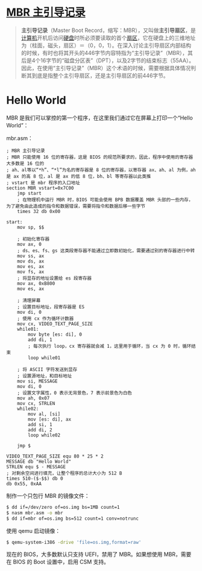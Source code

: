 # [MBR 主引导记录](https://zh.wikipedia.org/zh-cn/%E4%B8%BB%E5%BC%95%E5%AF%BC%E8%AE%B0%E5%BD%95)

> **主引导记录**（Master Boot Record，缩写：MBR），又叫做**主引导扇区**，是[计算机](https://zh.wikipedia.org/wiki/计算机)开机后访问[硬盘](https://zh.wikipedia.org/wiki/硬盘)时所必须要读取的首个[扇区](https://zh.wikipedia.org/wiki/磁盘扇区)，它在硬盘上的三维地址为（柱面，磁头，扇区）＝（0，0，1）。在深入讨论主引导扇区内部结构的时候，有时也将其开头的446字节内容特指为“主引导记录”（MBR），其后是4个16字节的“磁盘分区表”（DPT），以及2字节的结束标志（55AA）。因此，在使用“主引导记录”（MBR）这个术语的时候，需要根据具体情况判断其到底是指整个主引导扇区，还是主引导扇区的前446字节。

# Hello World

MBR 是我们可以掌控的第一个程序，在这里我们通过它在屏幕上打印一个“Hello World”：

mbr.asm：

```assembly
; MBR 主引导记录
; MBR 只能使用 16 位的寄存器，这是 BIOS 的规范所要求的，因此，程序中使用的寄存器大多数是 16 位的
; ah、al等以“*h”、“*l”为名的寄存器是 8 位的寄存器，以寄存器 ax、ah、al 为例，ah 是 ax 的高 8 位，al 是 ax 的低 8 位，bh、bl 等寄存器以此类推
; vstart 是 mbr 程序的入口地址
section MBR vstart=0x7C00
    jmp start
    ; 在物理机中运行 MBR 时，BIOS 可能会使用 BPB 数据覆盖 MBR 头部的一些内存，为了避免由此造成的指令和数据错误，需要将指令和数据后移一些字节
    times 32 db 0x00

start:
    mov sp, $$

    ; 初始化寄存器
    mov ax, 0
    ; ds、es、fs、gs 这类段寄存器不能通过立即数初始化，需要通过别的寄存器进行中转
    mov ss, ax
    mov ds, ax
    mov es, ax
    mov fs, ax
    ; 将显存的地址设置给 es 段寄存器
    mov ax, 0xB800
    mov es, ax

    ; 清理屏幕
    ; 设置目标地址，段寄存器是 ES
    mov di, 0
    ; 使用 cx 作为循环计数器
    mov cx, VIDEO_TEXT_PAGE_SIZE
    while01:
        mov byte [es: di], 0
        add di, 1
        ; 每次执行 loop，cx 寄存器就会减 1，这里用于循环，当 cx 为 0 时，循环结束
        loop while01

    ; 将 ASCII 字符发送到显存
    ; 设置源地址，和目标地址
    mov si, MESSAGE
    mov di, 0
    ; 设置文字属性，0 表示无背景色，7 表示前景色为白色
    mov ah, 0x07
    mov cx, STRLEN
    while02:
        mov al, [si]
        mov [es: di], ax
        add si, 1
        add di, 2
        loop while02

    jmp $

VIDEO_TEXT_PAGE_SIZE equ 80 * 25 * 2
MESSAGE db "Hello World"
STRLEN equ $ - MESSAGE
; 对剩余空间进行填充，让整个程序的总计大小为 512 B
times 510-($-$$) db 0
db 0x55, 0xAA
```

制作一个只包行 MBR 的镜像文件：

```bash
$ dd if=/dev/zero of=os.img bs=1MB count=1
$ nasm mbr.asm -o mbr
$ dd if=mbr of=os.img bs=512 count=1 conv=notrunc
```

使用 qemu 启动镜像：

```bash
$ qemu-system-i386 -drive 'file=os.img,format=raw'
```

现在的 BIOS，大多数默认只支持 UEFI，禁用了 MBR。如果想使用 MBR，需要在 BIOS 的 Boot 设置中，启用 CSM 支持。
